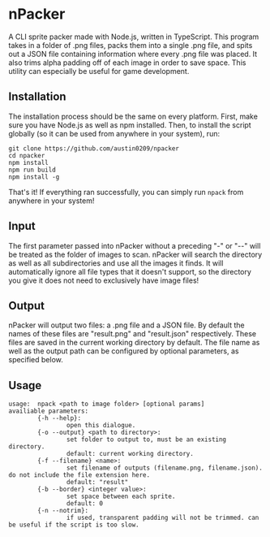 # nPacker
A CLI sprite packer made with Node.js, written in TypeScript. This program takes in a folder of .png files, packs them into a single .png file, and spits out a JSON file containing information where every .png file was placed. It also trims alpha padding off of each image in order to save space. This utility can especially be useful for game development.

## Installation
The installation process should be the same on every platform. First, make sure you have Node.js as well as npm installed. Then, to install the script globally (so it can be used from anywhere in your system), run:
```
git clone https://github.com/austin0209/npacker
cd npacker
npm install
npm run build
npm install -g
```
That's it! If everything ran successfully, you can simply run ```npack``` from anywhere in your system!

## Input
The first parameter passed into nPacker without a preceding "-" or "--" will be treated as the folder of images to scan. nPacker will search the directory as well as all subdirectories and use all the images it finds. It will automatically ignore all file types that it doesn't support, so the directory you give it does not need to exclusively have image files!

## Output
nPacker will output two files: a .png file and a JSON file. By default the names of these files are "result.png" and "result.json" respectively. These files are saved in the current working directory by default. The file name as well as the output path can be configured by optional parameters, as specified below.

## Usage
```
usage:  npack <path to image folder> [optional params]
availiable parameters:
        {-h --help}:
                open this dialogue.
        {-o --output} <path to directory>:
                set folder to output to, must be an existing directory.
                default: current working directory.
        {-f --filename} <name>:
                set filename of outputs (filename.png, filename.json). do not include the file extension here.
                default: "result"
        {-b --border} <integer value>:
                set space between each sprite.
                default: 0
        {-n --notrim}:
                if used, transparent padding will not be trimmed. can be useful if the script is too slow.
```
